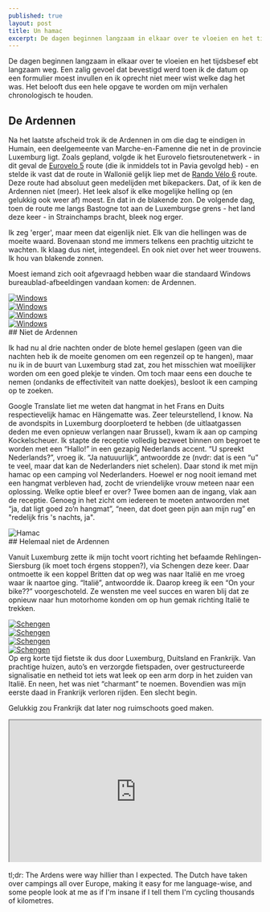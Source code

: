 ```yaml
---
published: true
layout: post
title: Un hamac
excerpt: De dagen beginnen langzaam in elkaar over te vloeien en het tijdsbesef ebt langzaam weg. Een zalig gevoel dat bevestigd werd toen ik de datum op een formulier moest invullen en ik oprecht niet meer wist welke dag het was. Het belooft dus een hele opgave te worden om mijn verhalen chronologisch te houden.
---
```

De dagen beginnen langzaam in elkaar over te vloeien en het tijdsbesef ebt langzaam weg. Een zalig gevoel dat bevestigd werd toen ik de datum op een formulier moest invullen en ik oprecht niet meer wist welke dag het was. Het belooft dus een hele opgave te worden om mijn verhalen chronologisch te houden.

## De Ardennen

Na het laatste afscheid trok ik de Ardennen in om die dag te eindigen in Humain, een deelgemeente van Marche-en-Famenne die net in de provincie Luxemburg ligt. Zoals gepland, volgde ik het Eurovelo fietsroutenetwerk - in dit geval de [Eurovelo 5](http://www.eurovelo.com/en/eurovelos/eurovelo-5) route (die ik inmiddels tot in Pavia gevolgd heb) - en stelde ik vast dat de route in Wallonië gelijk liep met de [Rando Vélo 6](http://www.groteroutepaden.be/nl/route/860/rando-velo-6-picardie-ardennes.html) route. Deze route had absoluut geen medelijden met bikepackers. Dat, of ik ken de Ardennen niet (meer). Het leek alsof ik elke mogelijke helling op (en gelukkig ook weer af) moest. En dat in de blakende zon. De volgende dag, toen de route me langs Bastogne tot aan de Luxemburgse grens - het land deze keer - in Strainchamps bracht, bleek nog erger.

Ik zeg 'erger', maar meen dat eigenlijk niet. Elk van die hellingen was de moeite waard. Bovenaan stond me immers telkens een prachtig uitzicht te wachten. Ik klaag dus niet, integendeel. En ook niet over het weer trouwens. Ik hou van blakende zonnen. 

Moest iemand zich ooit afgevraagd hebben waar die standaard Windows bureaublad-afbeeldingen vandaan komen: de Ardennen.
<div class="row">
<article class="6u 12u$(xsmall) work-item">
<a href="{{ site.github.url }}/images/posts/Windows1.jpg" class="image fit thumb"><img src="{{ site.github.url }}/images/posts/Windows1_Small.jpg" alt="Windows" /></a>
</article>
<article class="6u$ 12u$(xsmall) work-item">
<a href="{{ site.github.url }}/images/posts/Windows3.jpg" class="image fit thumb"><img src="{{ site.github.url }}/images/posts/Windows3_Small.jpg" alt="Windows" /></a>
</article>
<article class="6u 12u$(xsmall) work-item">
<a href="{{ site.github.url }}/images/posts/Windows4.jpg" class="image fit thumb"><img src="{{ site.github.url }}/images/posts/Windows4_Small.jpg" alt="Windows" /></a>
</article>
<article class="6u$ 12u$(xsmall) work-item">
<a href="{{ site.github.url }}/images/posts/Windows5.jpg" class="image fit thumb"><img src="{{ site.github.url }}/images/posts/Windows5_Small.jpg" alt="Windows" /></a>
</article>
</div>
## Niet de Ardennen

Ik had nu al drie nachten onder de blote hemel geslapen (geen van die nachten heb ik de moeite genomen om een regenzeil op te hangen), maar nu ik in de buurt van Luxemburg stad zat, zou het misschien wat moeilijker worden om een goed plekje te vinden. Om toch maar eens een douche te nemen (ondanks de effectiviteit van natte doekjes), besloot ik een camping op te zoeken. 

Google Translate liet me weten dat hangmat in het Frans en Duits respectievelijk hamac en Hängematte was. Zeer teleurstellend, I know. Na de avondspits in Luxemburg doorploeterd te hebben (de uitlaatgassen deden me even opnieuw verlangen naar Brussel), kwam ik aan op camping Kockelscheuer. Ik stapte de receptie volledig bezweet binnen om begroet te worden met een “Hallo!” in een gezapig Nederlands accent. “U spreekt Nederlands?”, vroeg ik. “Ja natuuurlijk”, antwoordde ze (nvdr: dat is een “u” te veel, maar dat kan de Nederlanders niet schelen). Daar stond ik met mijn hamac op een camping vol Nederlanders. Hoewel er nog nooit iemand met een hangmat verbleven had, zocht de vriendelijke vrouw meteen naar een oplossing. Welke optie bleef er over? Twee bomen aan de ingang, vlak aan de receptie. Genoeg in het zicht om iedereen te moeten antwoorden met “ja, dat ligt goed zo’n hangmat”, “neen, dat doet geen pijn aan mijn rug” en "redelijk fris 's nachts, ja".
<section>
<div class="box alt">
<div class="row 50% uniform">
<div class="12u$"><span class="image fit"><img src="{{ site.github.url }}/images/posts/Hamac1_Small.jpg" alt="Hamac" /></span></div>
</div>
</div>
</section>
## Helemaal niet de Ardennen

Vanuit Luxemburg zette ik mijn tocht voort richting het befaamde Rehlingen-Siersburg (ik moet toch érgens stoppen?), via Schengen deze keer. Daar ontmoette ik een koppel Britten dat op weg was naar Italië en me vroeg waar ik naartoe ging. “Italië”, antwoordde ik. Daarop kreeg ik een “On your bike??” voorgeschoteld. Ze wensten me veel succes en waren blij dat ze opnieuw naar hun motorhome konden om op hun gemak richting Italië te trekken.
<div class="row">
<article class="6u 12u$(xsmall) work-item">
<a href="{{ site.github.url }}/images/posts/Schengen1.jpg" class="image fit thumb"><img src="{{ site.github.url }}/images/posts/Schengen1_Small.jpg" alt="Schengen" /></a>
</article>
<article class="6u$ 12u$(xsmall) work-item">
<a href="{{ site.github.url }}/images/posts/Schengen2.jpg" class="image fit thumb"><img src="{{ site.github.url }}/images/posts/Schengen2_Small.jpg" alt="Schengen" /></a>
</article>
<article class="6u 12u$(xsmall) work-item">
<a href="{{ site.github.url }}/images/posts/Schengen3.jpg" class="image fit thumb"><img src="{{ site.github.url }}/images/posts/Schengen3_Small.jpg" alt="Schengen" /></a>
</article>
<article class="6u$ 12u$(xsmall) work-item">
<a href="{{ site.github.url }}/images/posts/Schengen4.jpg" class="image fit thumb"><img src="{{ site.github.url }}/images/posts/Schengen4_Small.jpg" alt="Schengen" /></a>
</article>
</div>
Op erg korte tijd fietste ik dus door Luxemburg, Duitsland en Frankrijk. Van prachtige huizen, auto’s en verzorgde fietspaden, over gestructureerde signalisatie en netheid tot iets wat leek op een arm dorp in het zuiden van Italië. En neen, het was niet “charmant” te noemen. Bovendien was mijn eerste daad in Frankrijk verloren rijden. Een slecht begin. 

Gelukkig zou Frankrijk dat later nog ruimschoots goed maken.

<style>.embed-container { position: relative; padding-bottom: 56.25%; height: 0; overflow: hidden; max-width: 100%; } .embed-container iframe, .embed-container object, .embed-container embed { position: absolute; top: 0; left: 0; width: 100%; height: 100%; }</style><div class='embed-container'><iframe src='https://www.google.com/maps/d/embed?mid=11AqZciJIBKG_o8ryk4LLnR8Zh5Y' width='640' height='480'></iframe></div>
<br>
tl;dr: The Ardens were way hillier than I expected. The Dutch have taken over campings all over Europe, making it easy for me language-wise, and some people look at me as if I'm insane if I tell them I'm cycling thousands of kilometres.
